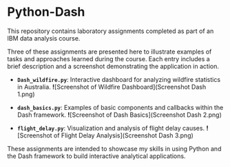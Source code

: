 # Python-Dash

This repository contains laboratory assignments completed as part of an IBM data analysis course.

Three of these assignments are presented here to illustrate examples of tasks and approaches learned during the course. Each entry includes a brief description and a screenshot demonstrating the application in action.

* **`Dash_wildfire.py`**: Interactive dashboard for analyzing wildfire statistics in Australia.
    **!**[Screenshot of Wildfire Dashboard](Screenshot Dash 1.png)

* **`dash_basics.py`**: Examples of basic components and callbacks within the Dash framework.
    **!**[Screenshot of Dash Basics](Screenshot Dash 2.png)

* **`flight_delay.py`**: Visualization and analysis of flight delay causes.
    **!**[Screenshot of Flight Delay Analysis](Screenshot Dash 3.png)

These assignments are intended to showcase my skills in using Python and the Dash framework to build interactive analytical applications.
